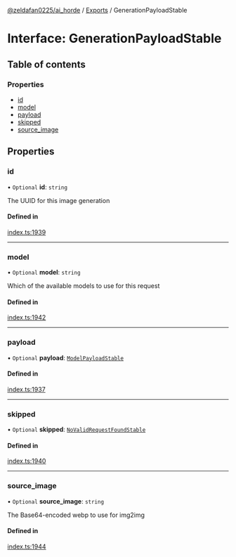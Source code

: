 [@zeldafan0225/ai_horde](../README.md) / [Exports](../modules.md) / GenerationPayloadStable

# Interface: GenerationPayloadStable

## Table of contents

### Properties

- [id](GenerationPayloadStable.md#id)
- [model](GenerationPayloadStable.md#model)
- [payload](GenerationPayloadStable.md#payload)
- [skipped](GenerationPayloadStable.md#skipped)
- [source\_image](GenerationPayloadStable.md#source_image)

## Properties

### id

• `Optional` **id**: `string`

The UUID for this image generation

#### Defined in

[index.ts:1939](https://github.com/ZeldaFan0225/ai_horde/blob/90eaabf/index.ts#L1939)

___

### model

• `Optional` **model**: `string`

Which of the available models to use for this request

#### Defined in

[index.ts:1942](https://github.com/ZeldaFan0225/ai_horde/blob/90eaabf/index.ts#L1942)

___

### payload

• `Optional` **payload**: [`ModelPayloadStable`](ModelPayloadStable.md)

#### Defined in

[index.ts:1937](https://github.com/ZeldaFan0225/ai_horde/blob/90eaabf/index.ts#L1937)

___

### skipped

• `Optional` **skipped**: [`NoValidRequestFoundStable`](NoValidRequestFoundStable.md)

#### Defined in

[index.ts:1940](https://github.com/ZeldaFan0225/ai_horde/blob/90eaabf/index.ts#L1940)

___

### source\_image

• `Optional` **source\_image**: `string`

The Base64-encoded webp to use for img2img

#### Defined in

[index.ts:1944](https://github.com/ZeldaFan0225/ai_horde/blob/90eaabf/index.ts#L1944)
